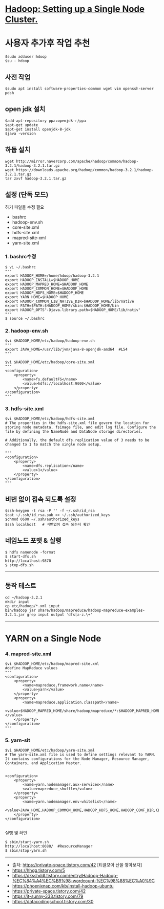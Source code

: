 # [Hadoop: Setting up a Single Node Cluster.](https://hadoop.apache.org/docs/stable/hadoop-project-dist/hadoop-common/SingleCluster.html)

# 사용자 추가후 작업 추천
```
$sudo adduser hdoop
$su - hdoop
```

## 사전 작업 
```
$sudo apt install software-properties-common wget vim openssh-server pdsh
```

## open jdk 설치
```
$add-apt-repository ppa:openjdk-r/ppa 
$apt-get update  
$apt-get install openjdk-8-jdk 
$java -version 
```

## 하둡 설치 
```
wget http://mirror.navercorp.com/apache/hadoop/common/hadoop-3.2.1/hadoop-3.2.1.tar.gz
wget https://downloads.apache.org/hadoop/common/hadoop-3.2.1/hadoop-3.2.1.tar.gz
tar zxvf hadoop-3.2.1.tar.gz
```

## 설정 (단독 모드)
하기 파일들 수정 필요
- bashrc
- hadoop-env.sh
- core-site.xml
- hdfs-site.xml
- mapred-site-xml
- yarn-site.xml


### 1. bashrc수정 
```
$ vi ~/.bashrc 
"""
export HADOOP_HOME=/home/hdoop/hadoop-3.2.1
export HADOOP_INSTALL=$HADOOP_HOME
export HADOOP_MAPRED_HOME=$HADOOP_HOME
export HADOOP_COMMON_HOME=$HADOOP_HOME
export HADOOP_HDFS_HOME=$HADOOP_HOME
export YARN_HOME=$HADOOP_HOME
export HADOOP_COMMON_LIB_NATIVE_DIR=$HADOOP_HOME/lib/native
export PATH=$PATH:$HADOOP_HOME/sbin:$HADOOP_HOME/bin
export HADOOP_OPTS"-Djava.library.path=$HADOOP_HOME/lib/nativ"
"""
$ source ~/.bashrc 
```



### 2. hadoop-env.sh
```
$vi $HADOOP_HOME/etc/hadoop/hadoop-env.sh
"""
export JAVA_HOME=/usr/lib/jvm/java-8-openjdk-amd64  #L54
"""

$vi $HADOOP_HOME/etc/hadoop/core-site.xml
"""
<configuration>
    <property>
        <name>fs.defaultFS</name>
        <value>hdfs://localhost:9000</value>
    </property>
</configuration>
"""
```

### 3. hdfs-site.xml

```
$vi $HADOOP_HOME/etc/hadoop/hdfs-site.xml
# The properties in the hdfs-site.xml file govern the location for storing node metadata, fsimage file, and edit log file. Configure the file by defining the NameNode and DataNode storage directories.

# Additionally, the default dfs.replication value of 3 needs to be changed to 1 to match the single node setup.

"""
<configuration>
    <property>
        <name>dfs.replication</name>
        <value>1</value>
    </property>
</configuration>
"""

```

  



## 비번 없이 접속 되도록 설정

```
$ssh-keygen -t rsa -P '' -f ~/.ssh/id_rsa 
$cat ~/.ssh/id_rsa.pub >> ~/.ssh/authorized_keys 
$chmod 0600 ~/.ssh/authorized_keys 
$ssh localhost   # 비번없이 접속 되는지 확인
```

## 네임노드 포맷 & 실행

```
$ hdfs namenode -format
$ start-dfs.sh
http://localhost:9870
$ stop-dfs.sh
```

---
## 동작 테스트 

```
cd ~/hadoop-3.2.1
mkdir input
cp etc/hadoop/*.xml input
bin/hadoop jar share/hadoop/mapreduce/hadoop-mapreduce-examples-3.2.1.jar grep input output 'dfs[a-z.\+'
```

---

# YARN on a Single Node

### 4. mapred-site.xml

```
$vi $HADOOP_HOME/etc/hadoop/mapred-site.xml
#define MapReduce values
"""
<configuration>
    <property>
        <name>mapreduce.framework.name</name>
        <value>yarn</value>
    </property>
    <property>
        <name>mapreduce.application.classpath</name>
        <value>$HADOOP_MAPRED_HOME/share/hadoop/mapreduce/*:$HADOOP_MAPRED_HOME/share/hadoop/mapreduce/lib/*</value>
    </property>
</configuration>
"""
```

### 5. yarn-sit

```
$vi $HADOOP_HOME/etc/hadoop/yarn-site.xml
# The yarn-site.xml file is used to define settings relevant to YARN. It contains configurations for the Node Manager, Resource Manager, Containers, and Application Master.


<configuration>
    <property>
        <name>yarn.nodemanager.aux-services</name>
        <value>mapreduce_shuffle</value>
    </property>
    <property>
        <name>yarn.nodemanager.env-whitelist</name>
        <value>JAVA_HOME,HADOOP_COMMON_HOME,HADOOP_HDFS_HOME,HADOOP_CONF_DIR,CLASSPATH_PREPEND_DISTCACHE,HADOOP_YARN_HOME,HADOOP_MAPRED_HOME</value>
    </property>
</configuration>


```

실행 및 확인 
```
$ sbin/start-yarn.sh
http://localhost:8088/  #ResourceManager
$ sbin/stop-yarn.sh
```


---


- 출처: https://private-space.tistory.com/42 [티끌모아 산을 쌓아보자]
- https://hhgg.tistory.com/5
- https://dksshddl.tistory.com/entry/Hadoop-Hadoop-%EC%84%A4%EC%B9%98-wordcount-%EC%98%88%EC%A0%9C
- https://phoenixnap.com/kb/install-hadoop-ubuntu
- https://private-space.tistory.com/42
- https://it-sunny-333.tistory.com/79 
- https://datacodingschool.tistory.com/30
